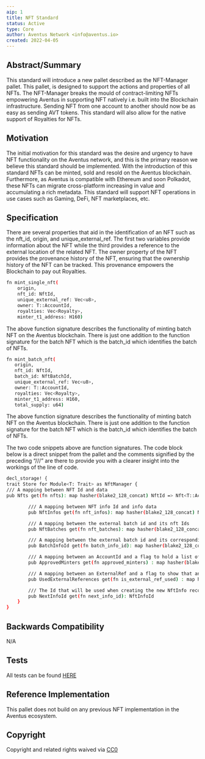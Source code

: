```yaml
---
aip: 1
title: NFT Standard
status: Active
type: Core
author: Aventus Network <info@aventus.io>
created: 2022-04-05
---
```


## Abstract/Summary

This standard will introduce a new pallet described as the NFT-Manager pallet. This pallet, is designed to support the actions and properties of all NFTs. The NFT-Manager breaks the mould of contract-limiting NFTs empowering Aventus in supporting NFT natively i.e. built into the Blockchain infrastructure. Sending NFT from one account to another should now be as easy as sending AVT tokens. This standard will also allow for the native support of Royalties for NFTs.

## Motivation

The initial motivation for this standard was the desire and urgency to have NFT functionality on the Aventus network, and this is the primary reason we believe this standard should be implemented. With the introduction of this standard NFTs can be minted, sold and resold on the Aventus blockchain. Furthermore, as Aventus is compatible with Ethereum and soon Polkadot, these NFTs can migrate cross-platform increasing in value and accumulating a rich metadata. This standard will support NFT operations in use cases such as Gaming, DeFi, NFT marketplaces, etc.

## Specification

There are several properties that aid in the identification of an NFT such as the nft_id, origin, and unique_external_ref. The first two variables provide information about the NFT while the third provides a reference to the external location of the related NFT. The owner property of the NFT provides the provenance history of the NFT, ensuring that the ownership history of the NFT can be tracked. This provenance empowers the Blockchain to pay out Royalties.

```sh
fn mint_single_nft(
    origin,
    nft_id: NftId,
    unique_external_ref: Vec<u8>,
    owner: T::AccountId,
    royalties: Vec<Royalty>,
    minter_t1_address: H160)
```

The above function signature describes the functionality of minting batch NFT on the Aventus blockchain. There is just one addition to the function signature for the batch NFT which is the batch_id which identifies the batch of NFTs.

```sh
fn mint_batch_nft(
   origin,
   nft_id: NftId,
   batch_id: NftBatchId,
   unique_external_ref: Vec<u8>,
   owner: T::AccountId,
   royalties: Vec<Royalty>,
   minter_t1_address: H160,
   total_supply: u64)
```

The above function signature describes the functionality of minting batch NFT on the Aventus blockchain. There is just one addition to the function signature for the batch NFT which is the batch_id which identifies the batch of NFTs.

The two code snippets above are function signatures. The code block below is a direct snippet from the pallet and the comments signified by the preceding “///” are there to provide you with a clearer insight into the workings of the line of code.

```sh
decl_storage! {
trait Store for Module<T: Trait> as NftManager {
/// A mapping between NFT Id and data
pub Nfts get(fn nfts): map hasher(blake2_128_concat) NftId => Nft<T::AccountId>;

        /// A mapping between NFT info Id and info data
        pub NftInfos get(fn nft_infos): map hasher(blake2_128_concat) NftInfoId =>         NftInfo;

        /// A mapping between the external batch id and its nft Ids
        pub NftBatches get(fn nft_batches): map hasher(blake2_128_concat) NftBatchId => Vec<NftId>;

        /// A mapping between the external batch id and its corresponding NtfInfoId
        pub BatchInfoId get(fn batch_info_id): map hasher(blake2_128_concat) NftBatchId => NftInfoId;

        /// A mapping between an AccountId and a flag to hold a list of approved minters
        pub ApprovedMinters get(fn approved_minters) : map hasher(blake2_128_concat) T::AccountId => bool;

        /// A mapping between an ExternalRef and a flag to show that an NFT has used it
        pub UsedExternalReferences get(fn is_external_ref_used) : map hasher(blake2_128_concat) Vec<u8> => bool;

        /// The Id that will be used when creating the new NftInfo record
        pub NextInfoId get(fn next_info_id): NftInfoId
    }
}
```

## Backwards Compatibility

N/A

## Tests

All tests can be found [HERE](https://github.com/Aventus-Network-Services/avn-node/tree/master/aventus-frame-pallets/nft-manager/src/tests)

## Reference Implementation

This pallet does not build on any previous NFT implementation in the Aventus ecosystem.

## Copyright

Copyright and related rights waived via [CC0](../../../LICENSE)
